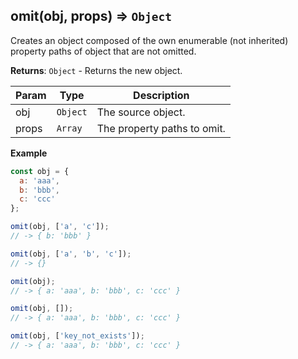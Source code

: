<a name="omit"></a>

## omit(obj, props) ⇒ <code>Object</code>

Creates an object composed of the own enumerable (not inherited) property paths of object that are not omitted.

**Returns**: <code>Object</code> - Returns the new object.  

| Param | Type | Description |
| --- | --- | --- |
| obj | <code>Object</code> | The source object. |
| props | <code>Array</code> | The property paths to omit. |

**Example**
```js
const obj = {
  a: 'aaa',
  b: 'bbb',
  c: 'ccc'
};

omit(obj, ['a', 'c']);
// -> { b: 'bbb' }

omit(obj, ['a', 'b', 'c']);
// -> {}

omit(obj);
// -> { a: 'aaa', b: 'bbb', c: 'ccc' }

omit(obj, []);
// -> { a: 'aaa', b: 'bbb', c: 'ccc' }

omit(obj, ['key_not_exists']);
// -> { a: 'aaa', b: 'bbb', c: 'ccc' }
```

